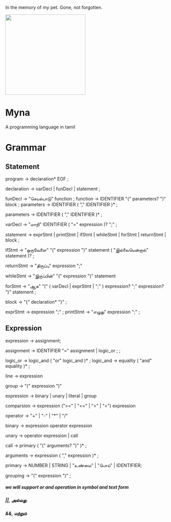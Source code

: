 
In the memory of my pet. Gone, not forgotten.

<img src="https://user-images.githubusercontent.com/18109258/106678800-75015280-65e1-11eb-8959-21c5b23a4f23.png" height="250" width="250"/>



# Myna
A programming language in tamil


# Grammar

## Statement
program        → declaration* EOF ;

declaration    → varDecl
               | funDecl
               | statement ;
               
funDecl        → "செயல்பாடு" function ;
function       → IDENTIFIER "(" parameters? ")" block ;
parameters     → IDENTIFIER ( "," IDENTIFIER )* ;

parameters     → IDENTIFIER ( "," IDENTIFIER )* ;
               
varDecl        → "மாறி" IDENTIFIER ( "=" expression )? ";" ;

statement      → exprStmt
               | printStmt
               | ifStmt
               | whileStmt
               | forStmt
               | returnStmt
               | block ;


ifStmt         → "ஒருவேளை" "(" expression ")" statement
               ( "இல்லையென்றால்" statement )? ;


returnStmt   -> "திருப்பு" expression ";"

whileStmt     -> "இருப்பின்" "(" expression ")" statement


forStmt        → "ஆக" "(" ( varDecl | exprStmt | ";" )
                 expression? ";"
                 expression? ")" statement ;


block          → "{" declaration* "}" ;

exprStmt       → expression ";" ;
printStmt      → "எழுது" expression ";" ;

## Expression

expression -> assignment;

assignment     → IDENTIFIER "=" assignment
                | logic_or ; ;


logic_or       → logic_and ( "or" logic_and )* ;
logic_and      → equality ( "and" equality )* ;

line -> expression

group -> "("  expression ")"

expression ->  binary | unary | literal | group

comparsion -> expression (">=" | "<=" | ">" | "<") expression

operator -> "+" | "-" | "*" | "/"

binary -> expression operator expression

unary -> operator expression | call

call  → primary ( "(" arguments? ")" )* ;

arguments      → expression ( "," expression )* ;

primary -> NUMBER | STRING | "உண்மை" | "பொய்" | IDENTIFIER;

grouping -> "(" expression ")" ;


##### we will support or and operation in symbol and text form
##### ||, அல்லது
##### &&, மற்றும்